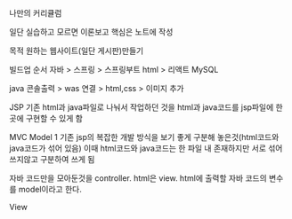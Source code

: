 나만의 커리큘럼

일단 실습하고 모르면 이론보고 핵심은 노트에 작성

목적 원하는 웹사이트(일단 게시판)만들기

빌드업 순서
자바 > 스프링 > 스프링부트
html > 리액트
MySQL

java 콘솔출력 > was 연결 >  html,css > 이미지 추가


JSP
기존 html과 java파일로 나눠서 작업하던 것을 html과 java코드를 jsp파일에 한 곳에 구현할 수 있게 함

MVC Model 1
기존 jsp의 복잡한 개발 방식을 보기 좋게 구분해 놓은것(html코드와 java코드가 섞어 있음)
이때 html코드와 java코드는 한 파일 내 존재하지만 서로 섞어 쓰지않고 구분하여 쓰게 됨

자바 코드만을 모아둔것을 controller.
html은 view.
html에 출력할 자바 코드의 변수를 model이라고 한다.

View 
